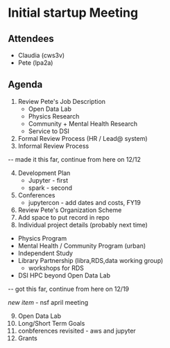 # Initial startup Meeting

## Attendees
* Claudia (cws3v)
* Pete (lpa2a)

## Agenda
1. Review Pete's Job Description
    * Open Data Lab
    * Physics Research
    * Community + Mental Health Research
    * Service to DSI
2. Formal Review Process (HR / Lead@ system)
3. Informal Review Process

-- made it this far, continue from here on 12/12

4. Development Plan
    * Jupyter - first 
    * spark - second
5. Conferences
    * jupytercon - add dates and costs, FY19
6. Review Pete's Organization Scheme
7. Add space to put record in repo
8. Individual project details (probably next time)
  * Physics Program
  * Mental Health / Community Program (urban)
  * Independent Study
  * Library Partnership (libra,RDS,data working group)
    * workshops for RDS
  * DSI HPC beyond Open Data Lab

-- got this far, continue from here on 12/19

*new item* - nsf april meeting

9. Open Data Lab
10. Long/Short Term Goals
11. conbferences revisited - aws and jupyter
12. Grants
